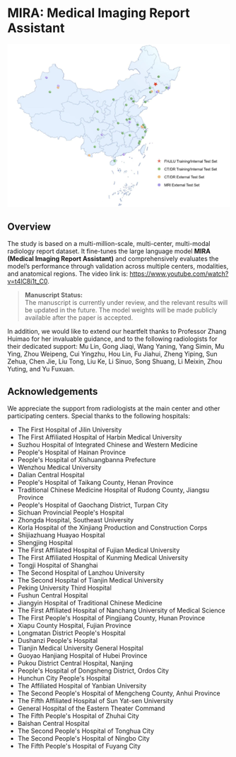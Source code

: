 # MIRA: Medical Imaging Report Assistant

![Multi-center distribution map](Image/Multi_Centers.jpg)


## Overview
The study is based on a multi-million-scale, multi-center, multi-modal radiology report dataset. It fine-tunes the large language model **MIRA (Medical Imaging Report Assistant)** and comprehensively evaluates the model’s performance through validation across multiple centers, modalities, and anatomical regions. The video link is: https://www.youtube.com/watch?v=t4lC8i1t_C0.

> **Manuscript Status:**  
> The manuscript is currently under review, and the relevant results will be updated in the future. The model weights will be made publicly available after the paper is accepted.

In addition, we would like to extend our heartfelt thanks to Professor Zhang Huimao for her invaluable guidance, and to the following radiologists for their dedicated support: Mu Lin, Gong Jiaqi, Wang Yaning, Yang Simin, Mu Ying, Zhou Weipeng, Cui Yingzhu, Hou Lin, Fu Jiahui, Zheng Yiping, Sun Zehua, Chen Jie, Liu Tong, Liu Ke, Li Sinuo, Song Shuang, Li Meixin, Zhou Yuting, and Yu Fuxuan.

## Acknowledgements
We appreciate the support from radiologists at the main center and other participating centers. Special thanks to the following hospitals:

- The First Hospital of Jilin University  
- The First Affiliated Hospital of Harbin Medical University  
- Suzhou Hospital of Integrated Chinese and Western Medicine  
- People's Hospital of Hainan Province  
- People's Hospital of Xishuangbanna Prefecture  
- Wenzhou Medical University  
- Dalian Central Hospital  
- People's Hospital of Taikang County, Henan Province  
- Traditional Chinese Medicine Hospital of Rudong County, Jiangsu Province  
- People's Hospital of Gaochang District, Turpan City  
- Sichuan Provincial People's Hospital  
- Zhongda Hospital, Southeast University  
- Korla Hospital of the Xinjiang Production and Construction Corps  
- Shijiazhuang Huayao Hospital  
- Shengjing Hospital  
- The First Affiliated Hospital of Fujian Medical University  
- The First Affiliated Hospital of Kunming Medical University  
- Tongji Hospital of Shanghai
- The Second Hospital of Lanzhou University  
- The Second Hospital of Tianjin Medical University  
- Peking University Third Hospital  
- Fushun Central Hospital  
- Jiangyin Hospital of Traditional Chinese Medicine  
- The First Affiliated Hospital of Nanchang University of Medical Science  
- The First People's Hospital of Pingjiang County, Hunan Province  
- Xiapu County Hospital, Fujian Province  
- Longmatan District People's Hospital  
- Dushanzi People's Hospital  
- Tianjin Medical University General Hospital  
- Guoyao Hanjiang Hospital of Hubei Province  
- Pukou District Central Hospital, Nanjing  
- People's Hospital of Dongsheng District, Ordos City  
- Hunchun City People's Hospital  
- The Affiliated Hospital of Yanbian University  
- The Second People's Hospital of Mengcheng County, Anhui Province  
- The Fifth Affiliated Hospital of Sun Yat-sen University  
- General Hospital of the Eastern Theater Command  
- The Fifth People's Hospital of Zhuhai City  
- Baishan Central Hospital  
- The Second People's Hospital of Tonghua City  
- The Second People's Hospital of Ningbo City  
- The Fifth People's Hospital of Fuyang City

